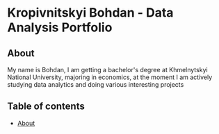 # Kropivnitskyi Bohdan - Data Analysis Portfolio
## About
My name is Bohdan, I am getting a bachelor's degree at Khmelnytskyi National University, majoring in economics, at the moment I am actively studying data analytics and doing various interesting projects










































## Table of contents
- [About](#about)
